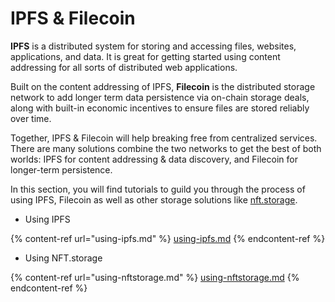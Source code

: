 # IPFS & Filecoin

**IPFS** is a distributed system for storing and accessing files, websites, applications, and data. It is great for getting started using content addressing for all sorts of distributed web applications.

Built on the content addressing of IPFS, **Filecoin** is the distributed storage network to add longer term data persistence via on-chain storage deals, along with built-in economic incentives to ensure files are stored reliably over time.

Together, IPFS & Filecoin will  help breaking free from centralized services. There are many solutions combine the two networks to get the best of both worlds: IPFS for content addressing & data discovery, and Filecoin for longer-term persistence.

In this section, you will find tutorials to guild you through the process of using IPFS, Filecoin as well as other storage solutions like [nft.storage](https://nft.storage/).

+ Using IPFS

{% content-ref url="using-ipfs.md" %}
[using-ipfs.md](using-ipfs.md)
{% endcontent-ref %}

+ Using NFT.storage

{% content-ref url="using-nftstorage.md" %}
[using-nftstorage.md](using-nftstorage.md)
{% endcontent-ref %}
